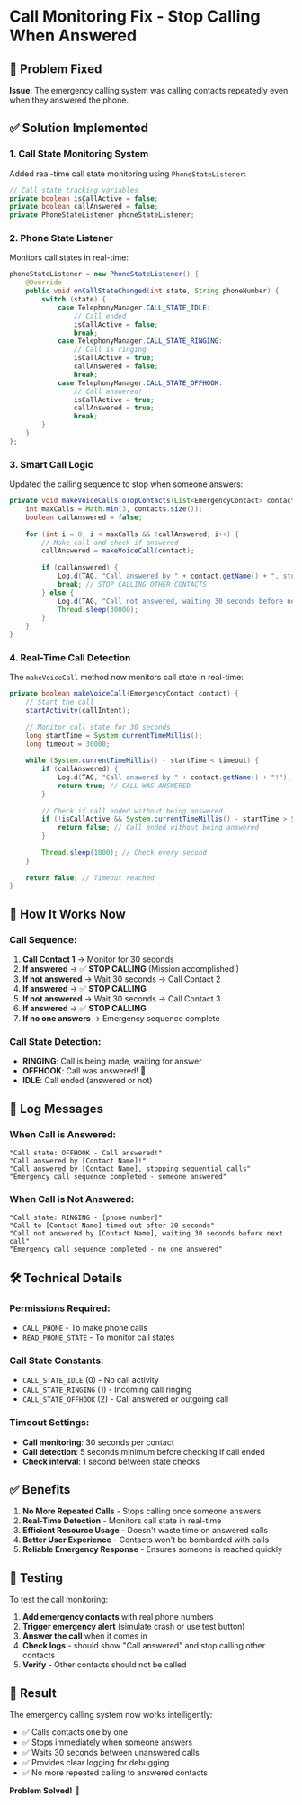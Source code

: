 # Call Monitoring Fix - Stop Calling When Answered

## 🚨 Problem Fixed
**Issue**: The emergency calling system was calling contacts repeatedly even when they answered the phone.

## ✅ Solution Implemented

### **1. Call State Monitoring System**
Added real-time call state monitoring using `PhoneStateListener`:

```java
// Call state tracking variables
private boolean isCallActive = false;
private boolean callAnswered = false;
private PhoneStateListener phoneStateListener;
```

### **2. Phone State Listener**
Monitors call states in real-time:

```java
phoneStateListener = new PhoneStateListener() {
    @Override
    public void onCallStateChanged(int state, String phoneNumber) {
        switch (state) {
            case TelephonyManager.CALL_STATE_IDLE:
                // Call ended
                isCallActive = false;
                break;
            case TelephonyManager.CALL_STATE_RINGING:
                // Call is ringing
                isCallActive = true;
                callAnswered = false;
                break;
            case TelephonyManager.CALL_STATE_OFFHOOK:
                // Call answered!
                isCallActive = true;
                callAnswered = true;
                break;
        }
    }
};
```

### **3. Smart Call Logic**
Updated the calling sequence to stop when someone answers:

```java
private void makeVoiceCallsToTopContacts(List<EmergencyContact> contacts) {
    int maxCalls = Math.min(3, contacts.size());
    boolean callAnswered = false;
    
    for (int i = 0; i < maxCalls && !callAnswered; i++) {
        // Make call and check if answered
        callAnswered = makeVoiceCall(contact);
        
        if (callAnswered) {
            Log.d(TAG, "Call answered by " + contact.getName() + ", stopping sequential calls");
            break; // STOP CALLING OTHER CONTACTS
        } else {
            Log.d(TAG, "Call not answered, waiting 30 seconds before next call");
            Thread.sleep(30000);
        }
    }
}
```

### **4. Real-Time Call Detection**
The `makeVoiceCall` method now monitors call state in real-time:

```java
private boolean makeVoiceCall(EmergencyContact contact) {
    // Start the call
    startActivity(callIntent);
    
    // Monitor call state for 30 seconds
    long startTime = System.currentTimeMillis();
    long timeout = 30000;
    
    while (System.currentTimeMillis() - startTime < timeout) {
        if (callAnswered) {
            Log.d(TAG, "Call answered by " + contact.getName() + "!");
            return true; // CALL WAS ANSWERED
        }
        
        // Check if call ended without being answered
        if (!isCallActive && System.currentTimeMillis() - startTime > 5000) {
            return false; // Call ended without being answered
        }
        
        Thread.sleep(1000); // Check every second
    }
    
    return false; // Timeout reached
}
```

## 🔄 How It Works Now

### **Call Sequence:**
1. **Call Contact 1** → Monitor for 30 seconds
2. **If answered** → ✅ **STOP CALLING** (Mission accomplished!)
3. **If not answered** → Wait 30 seconds → Call Contact 2
4. **If answered** → ✅ **STOP CALLING**
5. **If not answered** → Wait 30 seconds → Call Contact 3
6. **If answered** → ✅ **STOP CALLING**
7. **If no one answers** → Emergency sequence complete

### **Call State Detection:**
- **RINGING**: Call is being made, waiting for answer
- **OFFHOOK**: Call was answered! 🎉
- **IDLE**: Call ended (answered or not)

## 📱 Log Messages

### **When Call is Answered:**
```
"Call state: OFFHOOK - Call answered!"
"Call answered by [Contact Name]!"
"Call answered by [Contact Name], stopping sequential calls"
"Emergency call sequence completed - someone answered"
```

### **When Call is Not Answered:**
```
"Call state: RINGING - [phone number]"
"Call to [Contact Name] timed out after 30 seconds"
"Call not answered by [Contact Name], waiting 30 seconds before next call"
"Emergency call sequence completed - no one answered"
```

## 🛠️ Technical Details

### **Permissions Required:**
- `CALL_PHONE` - To make phone calls
- `READ_PHONE_STATE` - To monitor call states

### **Call State Constants:**
- `CALL_STATE_IDLE` (0) - No call activity
- `CALL_STATE_RINGING` (1) - Incoming call ringing
- `CALL_STATE_OFFHOOK` (2) - Call answered or outgoing call

### **Timeout Settings:**
- **Call monitoring**: 30 seconds per contact
- **Call detection**: 5 seconds minimum before checking if call ended
- **Check interval**: 1 second between state checks

## ✅ Benefits

1. **No More Repeated Calls** - Stops calling once someone answers
2. **Real-Time Detection** - Monitors call state in real-time
3. **Efficient Resource Usage** - Doesn't waste time on answered calls
4. **Better User Experience** - Contacts won't be bombarded with calls
5. **Reliable Emergency Response** - Ensures someone is reached quickly

## 🧪 Testing

To test the call monitoring:

1. **Add emergency contacts** with real phone numbers
2. **Trigger emergency alert** (simulate crash or use test button)
3. **Answer the call** when it comes in
4. **Check logs** - should show "Call answered" and stop calling other contacts
5. **Verify** - Other contacts should not be called

## 🚀 Result

The emergency calling system now works intelligently:
- ✅ Calls contacts one by one
- ✅ Stops immediately when someone answers
- ✅ Waits 30 seconds between unanswered calls
- ✅ Provides clear logging for debugging
- ✅ No more repeated calling to answered contacts

**Problem Solved!** 🎉

